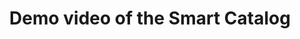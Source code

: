 ---
slug: x-video
title: Demo video of the Smart Catalog
category: x-landing
subcategory: video
sort: 1
link: https://www.youtube.com/embed/zEiHqr3Rq_I
video: yes
---